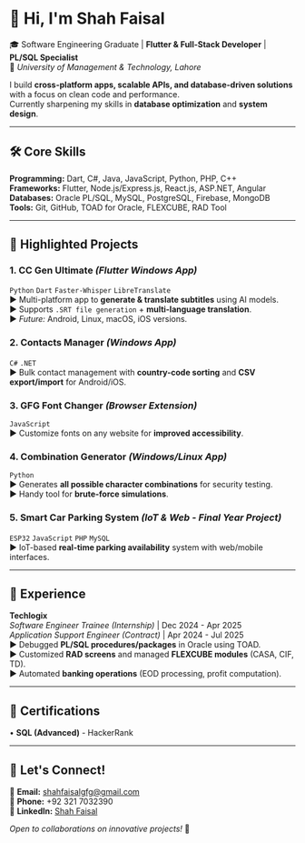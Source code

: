 # **👋 Hi, I'm Shah Faisal**  
🎓 Software Engineering Graduate | **Flutter & Full-Stack Developer** | **PL/SQL Specialist**  
📍 *University of Management & Technology, Lahore* 

I build **cross-platform apps, scalable APIs, and database-driven solutions** with a focus on clean code and performance.  
Currently sharpening my skills in **database optimization** and **system design**.  

---

## **🛠️ Core Skills**  
**Programming:** Dart, C#, Java, JavaScript, Python, PHP, C++  
**Frameworks:** Flutter, Node.js/Express.js, React.js, ASP.NET, Angular  
**Databases:** Oracle PL/SQL, MySQL, PostgreSQL, Firebase, MongoDB  
**Tools:** Git, GitHub, TOAD for Oracle, FLEXCUBE, RAD Tool  

---

## **🚀 Highlighted Projects**  

### **1. CC Gen Ultimate** *(Flutter Windows App)*  
`Python` `Dart` `Faster-Whisper` `LibreTranslate`  
► Multi-platform app to **generate & translate subtitles** using AI models.  
► Supports `.SRT file generation` + **multi-language translation**.  
► *Future:* Android, Linux, macOS, iOS versions.  

### **2. Contacts Manager** *(Windows App)*  
`C#` `.NET`  
► Bulk contact management with **country-code sorting** and **CSV export/import** for Android/iOS.  

### **3. GFG Font Changer** *(Browser Extension)*  
`JavaScript`  
► Customize fonts on any website for **improved accessibility**.  

### **4. Combination Generator** *(Windows/Linux App)*  
`Python`  
► Generates **all possible character combinations** for security testing.  
► Handy tool for **brute-force simulations**.  

### **5. Smart Car Parking System** *(IoT & Web - Final Year Project)*  
`ESP32` `JavaScript` `PHP` `MySQL`  
► IoT-based **real-time parking availability** system with web/mobile interfaces.  

---

## **💼 Experience**  
**Techlogix**  
*Software Engineer Trainee (Internship)* | Dec 2024 - Apr 2025  
*Application Support Engineer (Contract)* | Apr 2024 - Jul 2025  
► Debugged **PL/SQL procedures/packages** in Oracle using TOAD.  
► Customized **RAD screens** and managed **FLEXCUBE modules** (CASA, CIF, TD).  
► Automated **banking operations** (EOD processing, profit computation).  

---

## **📜 Certifications**  
• **SQL (Advanced)** - HackerRank  

---

## **📩 Let's Connect!**  
📧 **Email:** [shahfaisalgfg@gmail.com](mailto:shahfaisalgfg@gmail.com)  
📱 **Phone:** +92 321 7032390  
🔗 **LinkedIn:** [Shah Faisal](https://www.linkedin.com/in/shah-faisal-gfg)  

*Open to collaborations on innovative projects!* 🌟  
